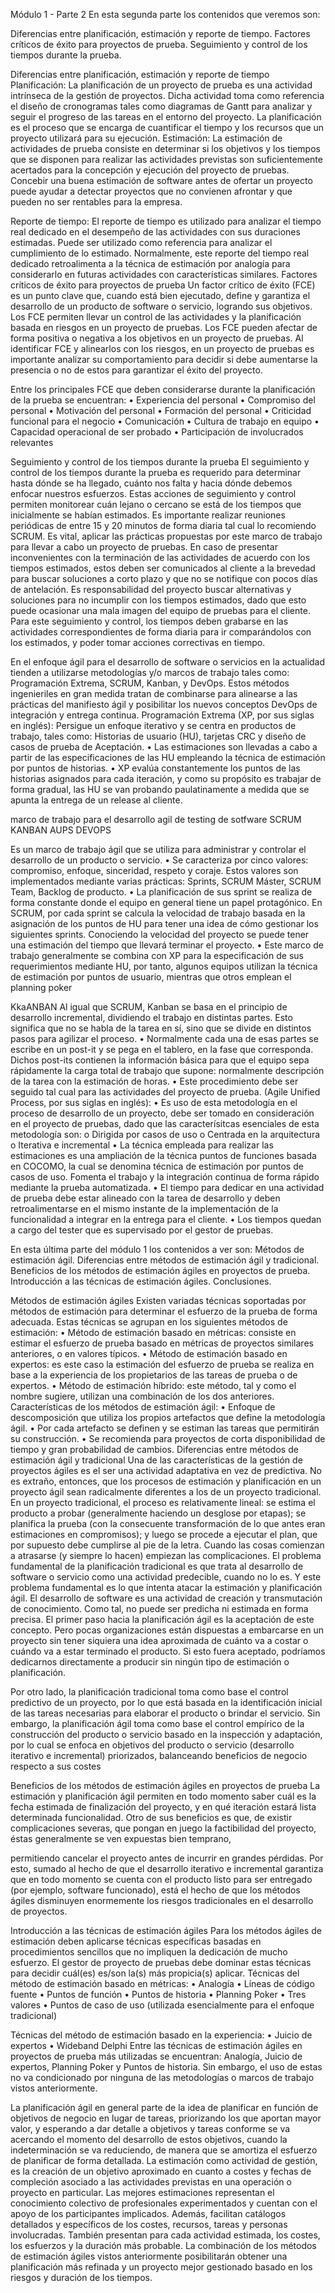 Módulo 1 - Parte 2
En esta segunda parte los contenidos que veremos son:

Diferencias entre planificación, estimación y reporte de tiempo.
Factores críticos de éxito para proyectos de prueba.
Seguimiento y control de los tiempos durante la prueba.


Diferencias entre planificación, estimación y reporte de tiempo
Planificación: La planificación de un proyecto de prueba es una actividad intrínseca de la gestión de proyectos.
Dicha actividad toma como referencia el diseño de cronogramas tales como diagramas de Gantt para analizar y seguir el progreso de las tareas en el entorno del proyecto. La planificación es el proceso que se encarga de cuantificar el tiempo y los recursos que un proyecto utilizará para su ejecución.
Estimación: La estimación de actividades de prueba consiste en determinar si los objetivos y los tiempos que se disponen para realizar las actividades previstas son suficientemente acertados para la concepción y ejecución del proyecto de pruebas. Concebir una buena estimación de software antes de ofertar un proyecto puede ayudar a detectar proyectos que no convienen afrontar y que pueden no ser rentables para la empresa.
 
Reporte de tiempo: El reporte de tiempo es utilizado para analizar el tiempo real dedicado en el desempeño de las actividades con sus duraciones estimadas. Puede ser utilizado como referencia para analizar el cumplimiento de lo estimado. Normalmente, este reporte del tiempo real dedicado retroalimenta a la técnica de estimación por analogía para considerarlo en futuras actividades con características similares.
Factores críticos de éxito para proyectos de prueba
Un factor crítico de éxito (FCE) es un punto clave que, cuando está bien ejecutado, define y garantiza el desarrollo de un producto de software o servicio, logrando sus objetivos.
Los FCE permiten llevar un control de las actividades y la planificación basada en riesgos en un proyecto de pruebas.
Los FCE pueden afectar de forma positiva o negativa a los objetivos en un proyecto de pruebas. Al identificar FCE y alinearlos con los riesgos, en un proyecto de pruebas es importante analizar su comportamiento para decidir si debe aumentarse la presencia o no de estos para garantizar el éxito del proyecto.


Entre los principales FCE que deben considerarse durante la planificación de la prueba se encuentran:
• Experiencia del personal
• Compromiso del personal
• Motivación del personal
• Formación del personal
• Criticidad funcional para el negocio
• Comunicación
• Cultura de trabajo en equipo
• Capacidad operacional de ser probado
• Participación de involucrados relevantes




Seguimiento y control de los tiempos durante la prueba
El seguimiento y control de los tiempos durante la prueba es requerido para determinar hasta dónde se ha llegado, cuánto nos falta y hacia dónde debemos enfocar nuestros esfuerzos.
Estas acciones de seguimiento y control permiten monitorear cuán lejano o cercano se está de los tiempos que inicialmente se habían estimados.
Es importante realizar reuniones periódicas de entre 15 y 20 minutos de forma diaria tal cual lo recomiendo SCRUM.
Es vital, aplicar las prácticas propuestas por este marco de trabajo para llevar a cabo un proyecto de pruebas.
En caso de presentar inconvenientes con la terminación de las actividades de acuerdo con los tiempos estimados, estos deben ser comunicados al cliente a la brevedad para buscar soluciones a corto plazo y que no se notifique con pocos días de antelación.
Es responsabilidad del proyecto buscar alternativas y soluciones para no incumplir con los tiempos estimados, dado que esto puede ocasionar una mala imagen del equipo de pruebas para el cliente.
Para este seguimiento y control, los tiempos deben grabarse en las actividades correspondientes de forma diaria para ir comparándolos con los estimados, y poder tomar acciones correctivas en tiempo.


En el enfoque ágil para el desarrollo de software o servicios en la actualidad tienden a utilizarse metodologías y/o marcos de trabajo tales como: Programación Extrema, SCRUM, Kanban, y DevOps.
Estos métodos ingenieriles en gran medida tratan de combinarse para alinearse a las prácticas del manifiesto ágil y posibilitar los nuevos conceptos DevOps de integración y entrega continua.
Programación Extrema (XP, por sus siglas en inglés):
Persigue un enfoque iterativo y se centra en productos de trabajo, tales como: Historias de usuario (HU), tarjetas CRC y diseño de casos de prueba de Aceptación.
• Las estimaciones son llevadas a cabo a partir de las especificaciones de las HU empleando la técnica de estimación por puntos de historias.
• XP evalúa constantemente los puntos de las historias asignados para cada iteración, y como su propósito es trabajar de forma gradual, las HU se van probando paulatinamente a medida que se apunta la entrega de un release al cliente.




marco de trabajo para el desarrollo agil de testing de sotfware
SCRUM
KANBAN
AUPS
DEVOPS



Es un marco de trabajo ágil que se utiliza para administrar y controlar el desarrollo de un producto o servicio.
• Se caracteriza por cinco valores: compromiso, enfoque, sinceridad, respeto y coraje. Estos valores son implementados mediante varias prácticas: Sprints, SCRUM Máster, SCRUM Team, Backlog de producto.
• La planificación de sus sprint se realiza de forma constante donde el equipo en general tiene un papel protagónico. En SCRUM, por cada sprint se calcula la velocidad de trabajo basada en la asignación de los puntos de HU para tener una idea de cómo gestionar los siguientes sprints. Conociendo la velocidad del proyecto se puede tener una estimación del tiempo que llevará terminar el proyecto.
• Este marco de trabajo generalmente se combina con XP para la especificación de sus requerimientos mediante HU, por tanto, algunos equipos utilizan la técnica de estimación por puntos de usuario, mientras que otros emplean el planning poker


 
 
KkaANBAN
Al igual que SCRUM, Kanban se basa en el principio de desarrollo incremental, dividiendo el trabajo en distintas partes. Esto significa que no se habla de la tarea en sí, sino que se divide en distintos pasos para agilizar el proceso.
• Normalmente cada una de esas partes se escribe en un post-it y se pega en el tablero, en la fase que corresponda. Dichos post-its contienen la información básica para que el equipo sepa rápidamente la carga total de trabajo que supone: normalmente descripción de la tarea con la estimación de horas.
• Este procedimiento debe ser seguido tal cual para las actividades del proyecto de prueba.
(Agile Unified Process, por sus siglas en inglés):
• Es uso de esta metodología en el proceso de desarrollo de un proyecto, debe ser tomado en consideración en el proyecto de pruebas, dado que las caracterísitcas esenciales de esta metodología son:
o Dirigida por casos de uso
o Centrada en la arquitectura
o Iterativa e incremental
• La técnica empleada para realizar las estimaciones es una ampliación de la técnica puntos de funciones basada en COCOMO, la cual se denomina técnica de estimación por puntos de casos de uso.
Fomenta el trabajo y la integración continua de forma rápido mediante la prueba automatizada.
• El tiempo para dedicar en una actividad de prueba debe estar alineado con la tarea de desarrollo y deben retroalimentarse en el mismo instante de la implementación de la funcionalidad a integrar en la entrega para el cliente.
• Los tiempos quedan a cargo del tester que es supervisado por el gestor de pruebas.

En esta última parte del módulo 1 los contenidos a ver son:
Métodos de estimación ágil.
Diferencias entre métodos de estimación ágil y tradicional.
Beneficios de los métodos de estimación ágiles en proyectos de prueba.
Introducción a las técnicas de estimación ágiles.
Conclusiones.


Métodos de estimación ágiles
Existen variadas técnicas soportadas por métodos de estimación para determinar el esfuerzo de la prueba de forma adecuada.
Estas técnicas se agrupan en los siguientes métodos de estimación:
• Método de estimación basado en métricas: consiste en estimar el esfuerzo de prueba basado en métricas de proyectos similares anteriores, o en valores típicos.
• Método de estimación basado en expertos: es este caso la estimación del esfuerzo de prueba se realiza en base a la experiencia de los propietarios de las tareas de prueba o de expertos.
• Método de estimación híbrido: este método, tal y como el nombre sugiere, utilizan una combinación de los dos anteriores.
Características de los métodos de estimación ágil:
• Enfoque de descomposición que utiliza los propios artefactos que define la metodología ágil.
• Por cada artefacto se definen y se estiman las tareas que permitirán su construcción.
• Se recomienda para proyectos de corta disponibilidad de tiempo y gran probabilidad de cambios.
Diferencias entre métodos de estimación ágil y tradicional
Una de las características de la gestión de proyectos ágiles es el ser una actividad adaptativa en vez de predictiva.
No es extraño, entonces, que los procesos de estimación y planificación en un proyecto ágil sean radicalmente diferentes a los de un proyecto tradicional.
En un proyecto tradicional, el proceso es relativamente lineal: se estima el producto a probar (generalmente haciendo un desglose por etapas); se planifica la prueba (con la consecuente transformación de lo que antes eran estimaciones en compromisos); y luego se procede a ejecutar el plan, que por supuesto debe cumplirse al pie de la letra.
Cuando las cosas comienzan a atrasarse (y siempre lo hacen) empiezan las complicaciones.
El problema fundamental de la planificación tradicional es que trata al desarrollo de software o servicio como una actividad predecible, cuando no lo es. Y este problema fundamental es lo que intenta atacar la estimación y planificación ágil.
El desarrollo de software es una actividad de creación y transmutación de conocimiento. Como tal, no puede ser predicha ni estimada en forma precisa. El primer paso hacia la planificación ágil es la aceptación de este concepto.
Pero pocas organizaciones están dispuestas a embarcarse en un proyecto sin tener siquiera una idea aproximada de cuánto va a costar o cuándo va a estar terminado el producto.
Si esto fuera aceptado, podríamos dedicarnos directamente a producir sin ningún tipo de estimación o planificación.
 
Por otro lado, la planificación tradicional toma como base el control predictivo de un proyecto, por lo que está basada en la identificación inicial de las tareas necesarias para elaborar el producto o brindar el servicio.
Sin embargo, la planificación ágil toma como base el control empírico de la construcción del producto o servicio basado en la inspección y adaptación, por lo cual se enfoca en objetivos del producto o servicio (desarrollo iterativo e incremental) priorizados, balanceando beneficios de negocio respecto a sus costes
 


Beneficios de los métodos de estimación ágiles en proyectos de prueba
La estimación y planificación ágil permiten en todo momento saber cuál es la fecha estimada de finalización del proyecto, y en qué iteración estará lista determinada funcionalidad.
Otro de sus beneficios es que, de existir complicaciones severas, que pongan en juego la factibilidad del proyecto, éstas generalmente se ven expuestas bien temprano, 
 
 
 
permitiendo cancelar el proyecto antes de incurrir en grandes pérdidas.
Por esto, sumado al hecho de que el desarrollo iterativo e incremental garantiza que en todo momento se cuenta con el producto listo para ser entregado (por ejemplo, software funcionado), está el hecho de que los métodos ágiles disminuyen enormemente los riesgos tradicionales en el desarrollo de proyectos.
 
 
 


Introducción a las técnicas de estimación ágiles
Para los métodos ágiles de estimación deben aplicarse técnicas específicas basadas en procedimientos sencillos que no impliquen la dedicación de mucho esfuerzo.
El gestor de proyecto de pruebas debe dominar estas técnicas para decidir cuál(es) es/son la(s) más propicia(s) aplicar.
Técnicas del método de estimación basado en métricas:
• Analogía
• Líneas de código fuente
• Puntos de función
• Puntos de historia
• Planning Poker
• Tres valores
• Puntos de caso de uso (utilizada esencialmente para el enfoque tradicional)
 

Técnicas del método de estimación basado en la experiencia:
• Juicio de expertos
• Wideband Delphi
Entre las técnicas de estimación ágiles en proyectos de prueba más utilizadas se encuentran: Analogía, Juicio de expertos, Planning Poker y Puntos de historia. Sin embargo, el uso de estas no va condicionado por ninguna de las metodologías o marcos de trabajo vistos anteriormente.


La planificación ágil en general parte de la idea de planificar en función de objetivos de negocio en lugar de tareas, priorizando los que aportan mayor valor, y esperando a dar detalle a objetivos y tareas conforme se va acercando el momento del desarrollo de estos objetivos, cuando la indeterminación se va reduciendo, de manera que se amortiza el esfuerzo de planificar de forma detallada.
La estimación como actividad de gestión, es la creación de un objetivo aproximado en cuanto a costes y fechas de compleción asociado a las actividades previstas en una operación o proyecto en particular. Las mejores estimaciones representan el conocimiento colectivo de profesionales experimentados y cuentan con el apoyo de los participantes implicados. Además, facilitan catálogos detallados y específicos de los costes, recursos, tareas y personas involucradas. También presentan para cada actividad estimada, los costes, los esfuerzos y la duración más probable. La combinación de los métodos de estimación ágiles vistos anteriormente posibilitarán obtener una planificación más refinada y un proyecto mejor gestionado basado en los riesgos y duración de los tiempos.
 
 
 
 

